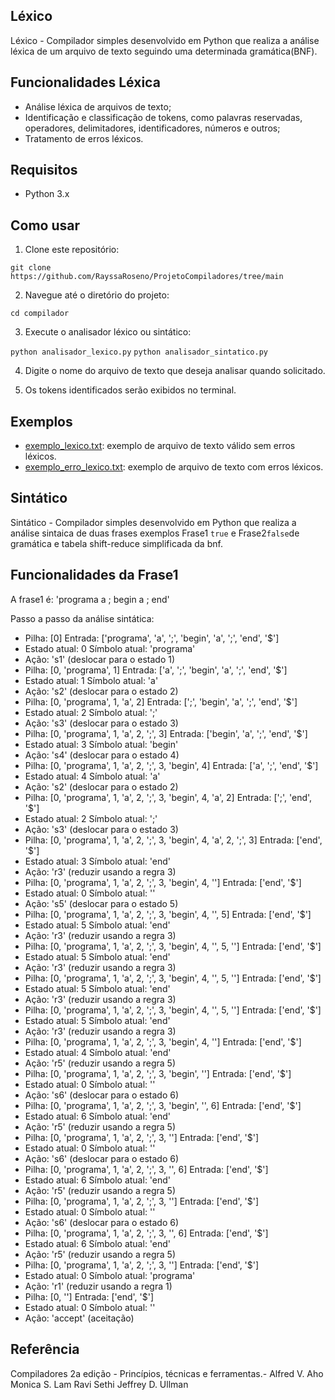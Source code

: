 ## Léxico 

Léxico - Compilador simples desenvolvido em Python que realiza a análise léxica de um arquivo de texto seguindo uma determinada gramática(BNF).

## Funcionalidades Léxica

- Análise léxica de arquivos de texto;
- Identificação e classificação de tokens, como palavras reservadas, operadores, delimitadores, identificadores, números e outros;
- Tratamento de erros léxicos.

## Requisitos

- Python 3.x

## Como usar

    
  1. Clone este repositório:
    
``git clone https://github.com/RayssaRoseno/ProjetoCompiladores/tree/main``


  2. Navegue até o diretório do projeto:

``cd compilador``


  3. Execute o analisador léxico ou sintático:
  
``python analisador_lexico.py``
``python analisador_sintatico.py``


  4. Digite o nome do arquivo de texto que deseja analisar quando solicitado.

  5. Os tokens identificados serão exibidos no terminal.

## Exemplos

- [exemplo_lexico.txt](exemplo_lexico.txt): exemplo de arquivo de texto válido sem erros léxicos.
- [exemplo_erro_lexico.txt](exemplo_erro_lexico.txt): exemplo de arquivo de texto com erros léxicos.

## Sintático 

Sintático - Compilador simples desenvolvido em Python que realiza a análise sintaica de duas frases exemplos Frase1 ``true`` e Frase2``false``de gramática e tabela shift-reduce simplificada da bnf.

## Funcionalidades da Frase1

A frase1 é: 'programa a ; begin a ; end'

Passo a passo da análise sintática:

- Pilha: [0] Entrada: ['programa', 'a', ';', 'begin', 'a', ';', 'end', '$']
- Estado atual: 0 Símbolo atual: 'programa'
- Ação: 's1' (deslocar para o estado 1)
- Pilha: [0, 'programa', 1] Entrada: ['a', ';', 'begin', 'a', ';', 'end', '$']
- Estado atual: 1 Símbolo atual: 'a'
- Ação: 's2' (deslocar para o estado 2)
- Pilha: [0, 'programa', 1, 'a', 2] Entrada: [';', 'begin', 'a', ';', 'end', '$']
- Estado atual: 2 Símbolo atual: ';'
- Ação: 's3' (deslocar para o estado 3)
- Pilha: [0, 'programa', 1, 'a', 2, ';', 3] Entrada: ['begin', 'a', ';', 'end', '$']
- Estado atual: 3 Símbolo atual: 'begin'
- Ação: 's4' (deslocar para o estado 4)
- Pilha: [0, 'programa', 1, 'a', 2, ';', 3, 'begin', 4] Entrada: ['a', ';', 'end', '$']
- Estado atual: 4 Símbolo atual: 'a'
- Ação: 's2' (deslocar para o estado 2)
- Pilha: [0, 'programa', 1, 'a', 2, ';', 3, 'begin', 4, 'a', 2] Entrada: [';', 'end', '$']
- Estado atual: 2 Símbolo atual: ';'
- Ação: 's3' (deslocar para o estado 3)
- Pilha: [0, 'programa', 1, 'a', 2, ';', 3, 'begin', 4, 'a', 2, ';', 3] Entrada: ['end', '$']
- Estado atual: 3 Símbolo atual: 'end'
- Ação: 'r3' (reduzir usando a regra 3)
- Pilha: [0, 'programa', 1, 'a', 2, ';', 3, 'begin', 4, '<sentencas>'] Entrada: ['end', '$']
- Estado atual: 0 Símbolo atual: '<sentencas>'
- Ação: 's5' (deslocar para o estado 5)
- Pilha: [0, 'programa', 1, 'a', 2, ';', 3, 'begin', 4, '<sentencas>', 5] Entrada: ['end', '$']
- Estado atual: 5 Símbolo atual: 'end'
- Ação: 'r3' (reduzir usando a regra 3)
- Pilha: [0, 'programa', 1, 'a', 2, ';', 3, 'begin', 4, '<sentencas>', 5, '<sentencas>'] Entrada: ['end', '$']
- Estado atual: 5 Símbolo atual: 'end'
- Ação: 'r3' (reduzir usando a regra 3)
- Pilha: [0, 'programa', 1, 'a', 2, ';', 3, 'begin', 4, '<sentencas>', 5, '<sentencas>'] Entrada: ['end', '$']
- Estado atual: 5 Símbolo atual: 'end'
- Ação: 'r3' (reduzir usando a regra 3)
- Pilha: [0, 'programa', 1, 'a', 2, ';', 3, 'begin', 4, '<sentencas>', 5, '<sentencas>'] Entrada: ['end', '$']
- Estado atual: 5 Símbolo atual: 'end'
- Ação: 'r3' (reduzir usando a regra 3)
- Pilha: [0, 'programa', 1, 'a', 2, ';', 3, 'begin', 4, '<sentencas>'] Entrada: ['end', '$']
- Estado atual: 4 Símbolo atual: 'end'
- Ação: 'r5' (reduzir usando a regra 5)
- Pilha: [0, 'programa', 1, 'a', 2, ';', 3, 'begin', '<corpo>'] Entrada: ['end', '$']
- Estado atual: 0 Símbolo atual: '<corpo>'
- Ação: 's6' (deslocar para o estado 6)
- Pilha: [0, 'programa', 1, 'a', 2, ';', 3, 'begin', '<corpo>', 6] Entrada: ['end', '$']
- Estado atual: 6 Símbolo atual: 'end'
- Ação: 'r5' (reduzir usando a regra 5)
- Pilha: [0, 'programa', 1, 'a', 2, ';', 3, '<corpo>'] Entrada: ['end', '$']
- Estado atual: 0 Símbolo atual: '<corpo>'
- Ação: 's6' (deslocar para o estado 6)
- Pilha: [0, 'programa', 1, 'a', 2, ';', 3, '<corpo>', 6] Entrada: ['end', '$']
- Estado atual: 6 Símbolo atual: 'end'
- Ação: 'r5' (reduzir usando a regra 5)
- Pilha: [0, 'programa', 1, 'a', 2, ';', 3, '<corpo>'] Entrada: ['end', '$']
- Estado atual: 0 Símbolo atual: '<corpo>'
- Ação: 's6' (deslocar para o estado 6)
- Pilha: [0, 'programa', 1, 'a', 2, ';', 3, '<corpo>', 6] Entrada: ['end', '$']
- Estado atual: 6 Símbolo atual: 'end'
- Ação: 'r5' (reduzir usando a regra 5)
- Pilha: [0, 'programa', 1, 'a', 2, ';', 3, '<corpo>'] Entrada: ['end', '$']
- Estado atual: 0 Símbolo atual: 'programa'
- Ação: 'r1' (reduzir usando a regra 1)
- Pilha: [0, '<programa>'] Entrada: ['end', '$']
- Estado atual: 0 Símbolo atual: '<programa>'
- Ação: 'accept' (aceitação)


## Referência

Compiladores 2a edição - Princípios, técnicas e ferramentas.- Alfred V. Aho Monica S. Lam Ravi Sethi Jeffrey D. Ullman
